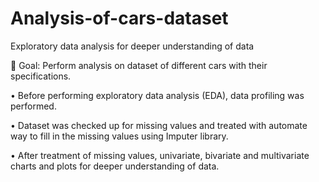 # Analysis-of-cars-dataset
Exploratory data analysis for deeper understanding of data

 Goal: Perform analysis on dataset of different cars with their specifications.

• Before performing exploratory data analysis (EDA), data profiling was performed.

• Dataset was checked up for missing values and treated with automate way to fill in the missing values using Imputer library.

• After treatment of missing values, univariate, bivariate and multivariate charts and plots for deeper understanding of data.
